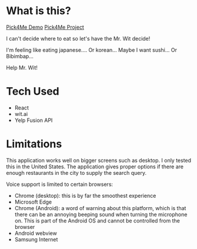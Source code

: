 # What is this?

[Pick4Me Demo](https://youtu.be/LvxFzQkAFh8)
[Pick4Me Project](https://levane.github.io/Pick4Me/)

I can't decide where to eat so let's have the Mr. Wit decide!

I'm feeling like eating japanese.... Or korean... Maybe I want sushi... Or Bibimbap...

Help Mr. Wit!

# Tech Used

- React
- wit.ai
- Yelp Fusion API

# Limitations

This application works well on bigger screens such as desktop. I only tested this in the United States. The application gives proper options if there are enough restaurants in the city to supply the search query.

Voice support is limited to certain browsers:

- Chrome (desktop): this is by far the smoothest experience
- Microsoft Edge
- Chrome (Android): a word of warning about this platform, which is that there can be an annoying beeping sound when turning the microphone on. This is part of the Android OS and cannot be controlled from the browser
- Android webview
- Samsung Internet
